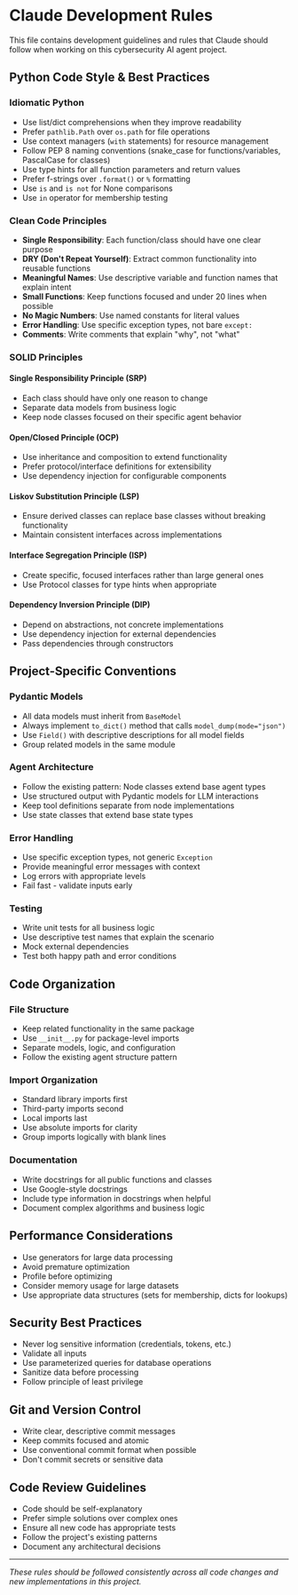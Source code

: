 # Claude Development Rules

This file contains development guidelines and rules that Claude should follow when working on this cybersecurity AI agent project.

## Python Code Style & Best Practices

### Idiomatic Python
- Use list/dict comprehensions when they improve readability
- Prefer `pathlib.Path` over `os.path` for file operations
- Use context managers (`with` statements) for resource management
- Follow PEP 8 naming conventions (snake_case for functions/variables, PascalCase for classes)
- Use type hints for all function parameters and return values
- Prefer f-strings over `.format()` or `%` formatting
- Use `is` and `is not` for None comparisons
- Use `in` operator for membership testing

### Clean Code Principles
- **Single Responsibility**: Each function/class should have one clear purpose
- **DRY (Don't Repeat Yourself)**: Extract common functionality into reusable functions
- **Meaningful Names**: Use descriptive variable and function names that explain intent
- **Small Functions**: Keep functions focused and under 20 lines when possible
- **No Magic Numbers**: Use named constants for literal values
- **Error Handling**: Use specific exception types, not bare `except:`
- **Comments**: Write comments that explain "why", not "what"

### SOLID Principles

#### Single Responsibility Principle (SRP)
- Each class should have only one reason to change
- Separate data models from business logic
- Keep node classes focused on their specific agent behavior

#### Open/Closed Principle (OCP)
- Use inheritance and composition to extend functionality
- Prefer protocol/interface definitions for extensibility
- Use dependency injection for configurable components

#### Liskov Substitution Principle (LSP)
- Ensure derived classes can replace base classes without breaking functionality
- Maintain consistent interfaces across implementations

#### Interface Segregation Principle (ISP)
- Create specific, focused interfaces rather than large general ones
- Use Protocol classes for type hints when appropriate

#### Dependency Inversion Principle (DIP)
- Depend on abstractions, not concrete implementations
- Use dependency injection for external dependencies
- Pass dependencies through constructors

## Project-Specific Conventions

### Pydantic Models
- All data models must inherit from `BaseModel`
- Always implement `to_dict()` method that calls `model_dump(mode="json")`
- Use `Field()` with descriptive descriptions for all model fields
- Group related models in the same module

### Agent Architecture
- Follow the existing pattern: Node classes extend base agent types
- Use structured output with Pydantic models for LLM interactions
- Keep tool definitions separate from node implementations
- Use state classes that extend base state types

### Error Handling
- Use specific exception types, not generic `Exception`
- Provide meaningful error messages with context
- Log errors with appropriate levels
- Fail fast - validate inputs early

### Testing
- Write unit tests for all business logic
- Use descriptive test names that explain the scenario
- Mock external dependencies
- Test both happy path and error conditions

## Code Organization

### File Structure
- Keep related functionality in the same package
- Use `__init__.py` for package-level imports
- Separate models, logic, and configuration
- Follow the existing agent structure pattern

### Import Organization
- Standard library imports first
- Third-party imports second
- Local imports last
- Use absolute imports for clarity
- Group imports logically with blank lines

### Documentation
- Write docstrings for all public functions and classes
- Use Google-style docstrings
- Include type information in docstrings when helpful
- Document complex algorithms and business logic

## Performance Considerations

- Use generators for large data processing
- Avoid premature optimization
- Profile before optimizing
- Consider memory usage for large datasets
- Use appropriate data structures (sets for membership, dicts for lookups)

## Security Best Practices

- Never log sensitive information (credentials, tokens, etc.)
- Validate all inputs
- Use parameterized queries for database operations
- Sanitize data before processing
- Follow principle of least privilege

## Git and Version Control

- Write clear, descriptive commit messages
- Keep commits focused and atomic
- Use conventional commit format when possible
- Don't commit secrets or sensitive data

## Code Review Guidelines

- Code should be self-explanatory
- Prefer simple solutions over complex ones
- Ensure all new code has appropriate tests
- Follow the project's existing patterns
- Document any architectural decisions

---

*These rules should be followed consistently across all code changes and new implementations in this project.*